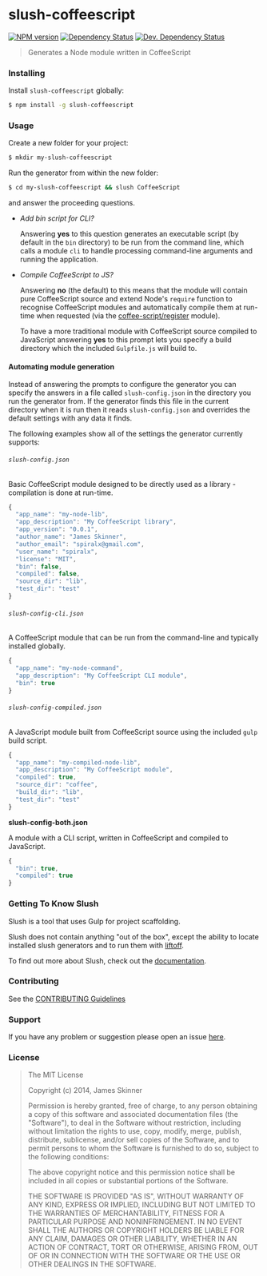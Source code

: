 # slush-coffeescript

[![NPM version][npm-image]][npm-url] [![Dependency Status][daviddm-image]][daviddm-url] [![Dev. Dependency Status][daviddm-dev-image]][daviddm-dev-url]

> Generates a Node module written in CoffeeScript


### Installing

Install `slush-coffeescript` globally:

```bash
$ npm install -g slush-coffeescript
```


### Usage

Create a new folder for your project:

```bash
$ mkdir my-slush-coffeescript
```

Run the generator from within the new folder:

```bash
$ cd my-slush-coffeescript && slush CoffeeScript
```

and answer the proceeding questions.

* _Add bin script for CLI?_

  Answering __yes__ to this question generates an executable script (by default in the `bin` directory) to be run from the command line, which calls a module `cli` to handle processing command-line arguments and running the application.

* _Compile CoffeeScript to JS?_

  Answering __no__ (the default) to this means that the module will contain pure CoffeeScript source and extend Node's `require` function to recognise CoffeeScript modules and automatically compile them at run-time when requested (via the [coffee-script/register](http://coffeescript.org/documentation/docs/register.html) module).

  To have a more traditional module with CoffeeScript source compiled to JavaScript answering __yes__ to this prompt lets you specify a build directory which the included `Gulpfile.js` will build to.


#### Automating module generation

Instead of answering the prompts to configure the generator you can specify the answers in a file called `slush-config.json` in the directory you run the generator from. If the generator finds this file in the current directory when it is run then it reads `slush-config.json` and overrides the default settings with any data it finds.

The following examples show all of the settings the generator currently supports:


###### `slush-config.json`

Basic CoffeeScript module designed to be directly used as a library - compilation is done at run-time.

```js
{
  "app_name": "my-node-lib",
  "app_description": "My CoffeeScript library",
  "app_version": "0.0.1",
  "author_name": "James Skinner",
  "author_email": "spiralx@gmail.com",
  "user_name": "spiralx",
  "license": "MIT",
  "bin": false,
  "compiled": false,
  "source_dir": "lib",
  "test_dir": "test"
}
```


###### `slush-config-cli.json`

A CoffeeScript module that can be run from the command-line and typically installed globally.

```js
{
  "app_name": "my-node-command",
  "app_description": "My CoffeeScript CLI module",
  "bin": true
}
```


###### `slush-config-compiled.json`

A JavaScript module built from CoffeeScript source using the included `gulp` build script.

```js
{
  "app_name": "my-compiled-node-lib",
  "app_description": "My CoffeeScript module",
  "compiled": true,
  "source_dir": "coffee",
  "build_dir": "lib",
  "test_dir": "test"
}
```


__slush-config-both.json__

A module with a CLI script, written in CoffeeScript and compiled to JavaScript.

```js
{
  "bin": true,
  "compiled": true
}
```


### Getting To Know Slush

Slush is a tool that uses Gulp for project scaffolding.

Slush does not contain anything "out of the box", except the ability to locate installed slush generators and to run them with [liftoff](https://github.com/tkellen/node-liftoff).

To find out more about Slush, check out the [documentation](https://github.com/klei/slush).


### Contributing

See the [CONTRIBUTING Guidelines](https://github.com/spiralx/slush-coffeescript/blob/master/CONTRIBUTING.md)


### Support

If you have any problem or suggestion please open an issue [here](https://github.com/spiralx/slush-coffeescript/issues).


### License

> The MIT License
>
> Copyright (c) 2014, James Skinner
>
> Permission is hereby granted, free of charge, to any person
> obtaining a copy of this software and associated documentation
> files (the "Software"), to deal in the Software without
> restriction, including without limitation the rights to use,
> copy, modify, merge, publish, distribute, sublicense, and/or sell
> copies of the Software, and to permit persons to whom the
> Software is furnished to do so, subject to the following
> conditions:
>
> The above copyright notice and this permission notice shall be
> included in all copies or substantial portions of the Software.
>
> THE SOFTWARE IS PROVIDED "AS IS", WITHOUT WARRANTY OF ANY KIND,
> EXPRESS OR IMPLIED, INCLUDING BUT NOT LIMITED TO THE WARRANTIES
> OF MERCHANTABILITY, FITNESS FOR A PARTICULAR PURPOSE AND
> NONINFRINGEMENT. IN NO EVENT SHALL THE AUTHORS OR COPYRIGHT
> HOLDERS BE LIABLE FOR ANY CLAIM, DAMAGES OR OTHER LIABILITY,
> WHETHER IN AN ACTION OF CONTRACT, TORT OR OTHERWISE, ARISING
> FROM, OUT OF OR IN CONNECTION WITH THE SOFTWARE OR THE USE OR
> OTHER DEALINGS IN THE SOFTWARE.

[npm-url]: https://npmjs.org/package/slush-coffeescript
[npm-image]: https://badge.fury.io/js/slush-coffeescript.svg
[daviddm-url]: https://david-dm.org/spiralx/slush-coffeescript
[daviddm-image]: https://david-dm.org/spiralx/slush-coffeescript.svg?theme=shields.io
[daviddm-dev-url]: https://david-dm.org/spiralx/slush-coffeescript#info=devDependencies
[daviddm-dev-image]: https://david-dm.org/spiralx/slush-coffeescript/dev-status.svg?theme=shields.io
